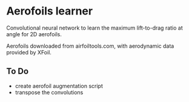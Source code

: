 # Aerofoils learner

Convolutional neural network to learn the maximum lift-to-drag ratio at angle for 2D aerofoils. 

Aerofoils downloaded from airfoiltools.com, with aerodynamic data provided by XFoil.

## To Do
- create aerofoil augmentation script
- transpose the convolutions
